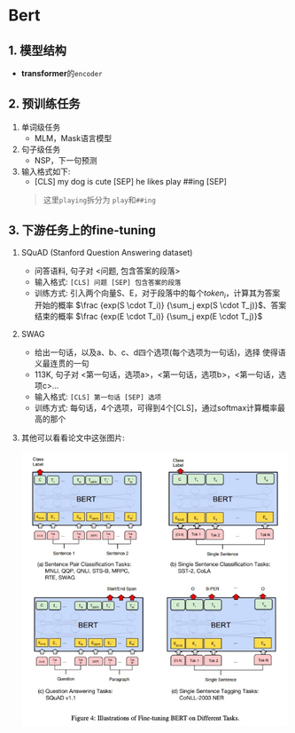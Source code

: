 # Bert

## 1. 模型结构
- **transformer**的`encoder`

## 2. 预训练任务
1. 单词级任务
    - MLM，Mask语言模型
2. 句子级任务
    - NSP，下一句预测
3. 输入格式如下:
    - [CLS] my dog is cute [SEP] he likes play ##ing [SEP]
    > 这里`playing`拆分为 `play`和`##ing`

## 3. 下游任务上的fine-tuning
1. SQuAD (Stanford Question Answering dataset)
    - 问答语料, 句子对 <问题, 包含答案的段落>
    - 输入格式: `[CLS] 问题 [SEP] 包含答案的段落`
    - 训练方式: 引入两个向量S、E，对于段落中的每个$token_i$，计算其为答案开始的概率 $\frac {exp(S \cdot T_i)} {\sum_j exp(S \cdot T_j)}$、答案结束的概率 $\frac {exp(E \cdot T_i)} {\sum_j exp(E \cdot T_j)}$
2. SWAG
    - 给出一句话，以及a、b、c、d四个选项(每个选项为一句话)，选择 使得语义最连贯的一句
    - 113K, 句子对 <第一句话，选项a>，<第一句话，选项b>，<第一句话，选项c>...
    - 输入格式: `[CLS] 第一句话 [SEP] 选项`
    - 训练方式: 每句话，4个选项，可得到4个[CLS]，通过softmax计算概率最高的那个
3. 其他可以看看论文中这张图片:

    ![Bert_fine_tuning.jpg](jpgs/Bert_fine_tuning.jpg) 